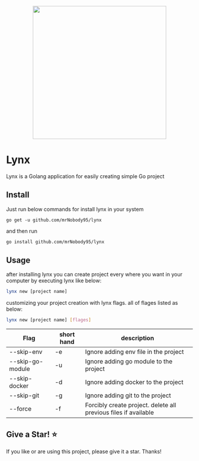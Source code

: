 <p align="center"><img src="https://raw.githubusercontent.com/mrNobody95/lynx/master/lynx.png" width="360"></p>

# Lynx
Lynx is a Golang application for easily creating simple Go project

## Install
Just run below commands for install lynx in your system

```
go get -u github.com/mrNobody95/lynx
```

and then run

```sh
go install github.com/mrNobody95/lynx
```

## Usage

after installing lynx you can create project every where you want in your computer by executing lynx like below:

```sh
lynx new [project name]
```

customizing your project creation with lynx flags. all of flages listed as below:

```sh
lynx new [project name] [flages]
```

| Flag | short hand | description |
|------|------------|-------------|
|--skip-env|-e|Ignore adding env file in the project|
|--skip-go-module|-u|Ignore adding go module to the project|
|--skip-docker|-d|Ignore adding docker to the project|
|--skip-git|-g|Ignore adding git to the project|
|--force|-f|Forcibly create project. delete all previous files if available|

## Give a Star! :star:
If you like or are using this project, please give it a star. Thanks!
